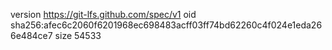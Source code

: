version https://git-lfs.github.com/spec/v1
oid sha256:afec6c2060f6201968ec698483acff03ff74bd62260c4f024e1eda266e484ce7
size 54533
